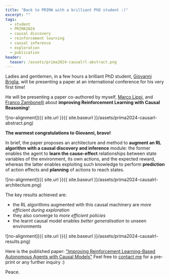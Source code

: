 ```yaml
---
title: "Back to PRIMA with a brilliant PhD student :)"
excerpt: ""
tags:
  - student
  - PRIMA2024
  - causal discovery
  - reinforcement learning
  - causal inference
  - exploration
  - publication
header:
  teaser: /assets/prima2024-causalrl-abstract.png
---
```


Ladies and gentlemen, in a few hours a brilliant PhD student, [Giovanni Briglia](https://giovannibriglia.github.io/), will be presenting a paper at an international conference for his very first time! 

He will be presenting a paper co-authored by myself, [Marco Lippi](https://ai.dinfo.unifi.it/people/lippi/), and [Franco Zambonelli](http://www.agentgroup.unimore.it/Zambonelli) about **improving Reinforcement Learning with Causal Reasoning**!

![no-alignment]({{ site.url }}{{ site.baseurl }}/assets/prima2024-causarl-abstract.png)

**The warmest congratulations to Giovanni, bravo!**

In brief, the paper proposes an architecture and method to **augment an RL algorithm with a causal discovery and inference** module: 
the former enables the agent to **learn the cause-effect** relationships between state variables of the environment, its own actions, and the expected reward, 
whereas the latter enables exploiting such knowledge to perform **prediction** of action effects and **planning** of actions to reach states. 

![no-alignment]({{ site.url }}{{ site.baseurl }}/assets/prima2024-causalrl-architecture.png)

The key results achieved are:
  - the RL algorithms augmented with this causal machinery are *more efficient during exploration*
  - they also converge to *more efficient policies*
  - the learnt causal model enables *better generalisation* to unseen environments

![no-alignment]({{ site.url }}{{ site.baseurl }}/assets/prima2024-causalrl-results.png)

Here is the published paper: ["Improving Reinforcement Learning-Based Autonomous Agents with Causal Models"](https://link.springer.com/chapter/10.1007/978-3-031-77367-9_20)
Feel free to [contact me](mailto:stefano.mariani@unimore.it) for a pre-print or any further inquiry :)

Peace.
